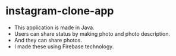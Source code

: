# instagram-clone-app
- This application is made in Java. 
- Users can share status by making photo and photo description.
- And they can share photos. 
- I made these using Firebase technology.
 













